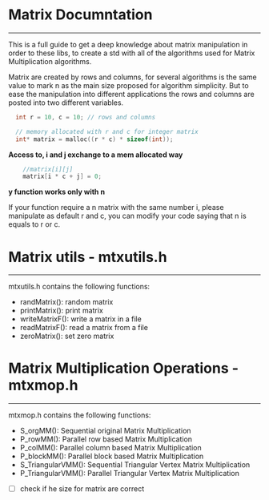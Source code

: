 # Matrix Documntation

---

This is a full guide to get a deep knowledge about matrix manipulation in order to these libs, to create a std with all of the algorithms used for Matrix Multiplication algorithms.

Matrix are created by rows and columns, for several algorithms is the same value to mark n as the main size proposed for algorithm simplicity. But to ease the manipulation into different applications the rows and columns are posted into two different variables.

```c
  int r = 10, c = 10; // rows and columns

  // memory allocated with r and c for integer matrix
  int* matrix = malloc((r * c) * sizeof(int)); 
```

**Access to, i and j exchange to a mem allocated way**

```c
    //matrix[i][j]
    matrix[i * c + j] = 0;
```

**y function works only with n**

If your function require a n matrix with the same number i, please manipulate as default r and c, you can modify your code saying that n is equals to r or c.

# Matrix utils - mtxutils.h

---

mtxutils.h contains the following functions:

- randMatrix(): random matrix
- printMatrix(): print matrix
- writeMatrixF(): write a matrix in a file
- readMatrixF(): read a matrix from a file
- zeroMatrix(): set zero matrix

# Matrix Multiplication Operations - mtxmop.h

---

mtxmop.h contains the following functions:

- S_orgMM(): Sequential original Matrix Multiplication
- P_rowMM(): Parallel row based Matrix Multiplication
- P_colMM(): Parallel column based Matrix Multiplication
- P_blockMM(): Parallel block based Matrix Multiplication
- S_TriangularVMM(): Sequential Triangular Vertex Matrix Multiplication
- P_TriangularVMM(): Parallel Triangular Vertex Matrix Multiplication

- [ ] check if he size for matrix are correct